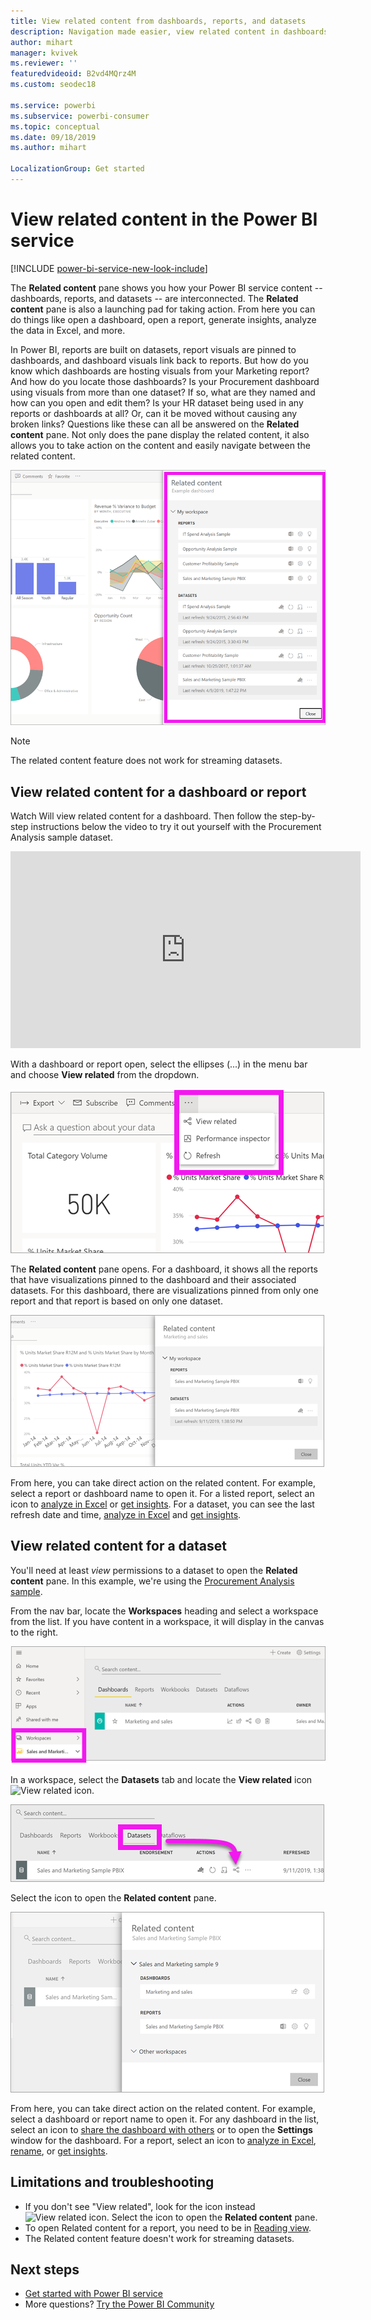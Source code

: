 ```yaml
---
title: View related content from dashboards, reports, and datasets
description: Navigation made easier, view related content in dashboards, reports, and datasets
author: mihart
manager: kvivek
ms.reviewer: ''
featuredvideoid: B2vd4MQrz4M
ms.custom: seodec18

ms.service: powerbi
ms.subservice: powerbi-consumer
ms.topic: conceptual
ms.date: 09/18/2019
ms.author: mihart

LocalizationGroup: Get started
---
```

# View related content in the Power BI service

[!INCLUDE [power-bi-service-new-look-include](../includes/power-bi-service-new-look-include.md)]

The **Related content** pane shows you how your Power BI service content -- dashboards, reports, and datasets -- are interconnected. The **Related content** pane is also a launching pad for taking action. From here you can do things like open a dashboard, open a report, generate insights, analyze the data in Excel, and more.  

In Power BI, reports are built on datasets, report visuals are pinned to dashboards, and dashboard visuals link back to reports. But how do you know which dashboards are hosting visuals from your Marketing report? And how do you locate those dashboards? Is your Procurement dashboard using visuals from more than one dataset? If so, what are they named and how can you open and edit them? Is your HR dataset being used in any reports or dashboards at all? Or, can it be moved without causing any broken links? Questions like these can all be answered on the **Related content** pane.  Not only does the pane display the related content, it also allows you to take action on the content and easily navigate between the related content.

![related content](./media/end-user-related/power-bi-list.png)

> [!NOTE]
> The related content feature does not work for streaming datasets.
> 
> 

## View related content for a dashboard or report
Watch Will view related content for a dashboard. Then follow the step-by-step instructions below the video to try it out yourself with the Procurement Analysis sample dataset.

<iframe width="560" height="315" src="https://www.youtube.com/embed/B2vd4MQrz4M#t=3m05s" frameborder="0" allowfullscreen></iframe>

With a dashboard or report open, select the ellipses (...) in the menu bar and choose **View related** from the dropdown.

![Ellipses dropdown](./media/end-user-related/power-bi-dropdown.png)

The **Related content** pane opens. For a dashboard, it shows all the reports that have visualizations pinned to the dashboard and their associated datasets. For this dashboard, there are visualizations pinned from only one report and that report is based on only one dataset. 

![Related content pane](./media/end-user-related/power-bi-view-related-dashboard.png)

From here, you can take direct action on the related content.  For example, select a report or dashboard name to open it.  For a listed report, select an icon to [analyze in Excel](../service-analyze-in-excel.md) or [get insights](end-user-insights.md). For a dataset, you can see the last refresh date and time, [analyze in Excel](../service-analyze-in-excel.md) and [get insights](end-user-insights.md).  



## View related content for a dataset
You'll need at least *view* permissions to a dataset to open the **Related content** pane. In this example, we're using the [Procurement Analysis sample](../sample-procurement.md).

From the nav bar, locate the **Workspaces** heading and select a workspace from the list. If you have content in a workspace, it will display in the canvas to the right. 

![workspaces in left nav bar](./media/end-user-related/power-bi-workspace.png)


In a workspace, select the **Datasets** tab and locate the **View related** icon ![View related icon](./media/end-user-related/power-bi-view-related-icon-new.png).

![Datasets tab](./media/end-user-related/power-bi-related-dataset.png)

Select the icon to open the **Related content** pane.

![Related content pane opens on top of Power BI content view](media/end-user-related/power-bi-dataset.png)

From here, you can take direct action on the related content. For example, select a dashboard or report name to open it.  For any dashboard in the list, select an icon to [share the dashboard with others](../service-share-dashboards.md) or to open the **Settings** window for the dashboard. For a report, select an icon to [analyze in Excel](../service-analyze-in-excel.md), [rename](../service-rename.md), or [get insights](end-user-insights.md).  

## Limitations and troubleshooting
* If you don't see "View related", look for the icon instead ![View related icon](./media/end-user-related/power-bi-view-related-icon-new.png). Select the icon to open the **Related content** pane.
* To open Related content for a report, you need to be in [Reading view](end-user-reading-view.md).
* The Related content feature doesn't work for streaming datasets.

## Next steps
* [Get started with Power BI service](../service-get-started.md)
* More questions? [Try the Power BI Community](http://community.powerbi.com/)

